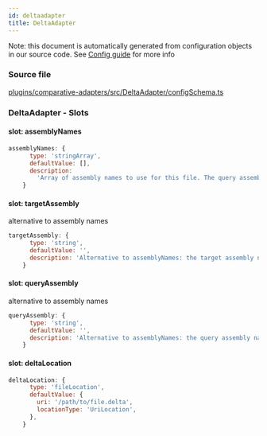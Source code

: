 ```yaml
---
id: deltaadapter
title: DeltaAdapter
---
```


Note: this document is automatically generated from configuration objects in our
source code. See [Config guide](/docs/config_guide) for more info

### Source file

[plugins/comparative-adapters/src/DeltaAdapter/configSchema.ts](https://github.com/GMOD/jbrowse-components/blob/main/plugins/comparative-adapters/src/DeltaAdapter/configSchema.ts)

### DeltaAdapter - Slots

#### slot: assemblyNames

```js
assemblyNames: {
      type: 'stringArray',
      defaultValue: [],
      description:
        'Array of assembly names to use for this file. The query assembly name is the first value in the array, target assembly name is the second',
    }
```

#### slot: targetAssembly

alternative to assembly names

```js
targetAssembly: {
      type: 'string',
      defaultValue: '',
      description: 'Alternative to assemblyNames: the target assembly name',
    }
```

#### slot: queryAssembly

alternative to assembly names

```js
queryAssembly: {
      type: 'string',
      defaultValue: '',
      description: 'Alternative to assemblyNames: the query assembly name',
    }
```

#### slot: deltaLocation

```js
deltaLocation: {
      type: 'fileLocation',
      defaultValue: {
        uri: '/path/to/file.delta',
        locationType: 'UriLocation',
      },
    }
```
